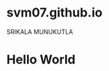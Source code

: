 # svm07.github.io
<!DOCTYPE html>
<html>
<head>
SRIKALA MUNUKUTLA
</head>
<body>
<h1>Hello World</h1>
</body>
</html>

